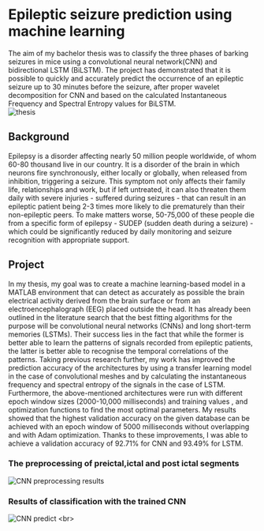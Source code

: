 # **Epileptic seizure prediction using machine learning**

The aim of my bachelor thesis was to classify the three phases of barking seizures in mice using a convolutional neural network(CNN) and bidirectional LSTM (BiLSTM). The project has demonstrated that it is possible to quickly and accurately predict the occurrence of an epileptic seizure up to 30 minutes before the seizure, after proper wavelet decomposition for CNN and based on the calculated Instantaneous Frequency and Spectral Entropy values for BiLSTM.
<br>
![thesis](https://github.com/nyirobalazs/epilepsy-prediction-with-machine-learning/blob/main/assets/Untitled%20(4).png)
<br>

## Background

Epilepsy is a disorder affecting nearly 50 million people worldwide, of whom 60-80 thousand live in our country. It is a disorder of the brain in which neurons fire synchronously, either locally or globally, when released from inhibition, triggering a seizure. This symptom not only affects their family life, relationships and work, but if left untreated, it can also threaten them daily with severe injuries - suffered during seizures - that can result in an epileptic patient being 2-3 times more likely to die prematurely than their non-epileptic peers. To make matters worse, 50-75,000 of these people die from a specific form of epilepsy - SUDEP (sudden death during a seizure) - which could be significantly reduced by daily monitoring and seizure recognition with appropriate support.


## Project

In my thesis, my goal was to create a machine learning-based model in a MATLAB environment that can detect as accurately as possible the brain electrical activity derived from the brain surface or from an electroencephalograph (EEG) placed outside the head. It has already been outlined in the literature search that the best fitting algorithms for the purpose will be convolutional neural networks (CNNs) and long short-term memories (LSTMs). Their success lies in the fact that while the former is better able to learn the patterns of signals recorded from epileptic patients, the latter is better able to recognise the temporal correlations of the patterns. Taking previous research further, my work has improved the prediction accuracy of the architectures by using a transfer learning model in the case of convolutional meshes and by calculating the instantaneous frequency and spectral entropy of the signals in the case of LSTM. Furthermore, the above-mentioned architectures were run with different epoch window sizes (2000-10,000 milliseconds) and training values , and optimization functions to find the most optimal parameters. My results showed that the highest validation accuracy on the given database can be achieved with an epoch window of 5000 milliseconds without overlapping and with Adam optimization. Thanks to these improvements, I was able to achieve a validation accuracy of 92.71% for CNN and 93.49% for LSTM. 

### The preprocessing of preictal,ictal and post ictal segments

![CNN preprocessing results](https://github.com/nyirobalazs/epilepsy-prediction-with-machine-learning/blob/main/assets/raw_data_wavelet(11-08)_1.jpg)
<br>

### Results of classification with the trained CNN

![CNN predict](https://github.com/nyirobalazs/epilepsy-prediction-with-machine-learning/blob/main/assets/CNN_train02(12.10)_test_plot02.jpg)
<br>
